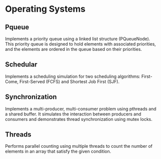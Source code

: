 # Operating Systems
## Pqueue
Implements a priority queue using a linked list structure (PQueueNode). This priority queue is designed to hold elements with associated priorities, and the elements are ordered in the queue based on their priorities.

## Schedular
Implements a scheduling simulation for two scheduling algorithms: First-Come, First-Served (FCFS) and Shortest Job First (SJF). 

## Synchronization
Implements a multi-producer, multi-consumer problem using pthreads and a shared buffer. It simulates the interaction between producers and consumers and demonstrates thread synchronization using mutex locks.

## Threads
Performs parallel counting using multiple threads to count the number of elements in an array that satisfy the given condition.

